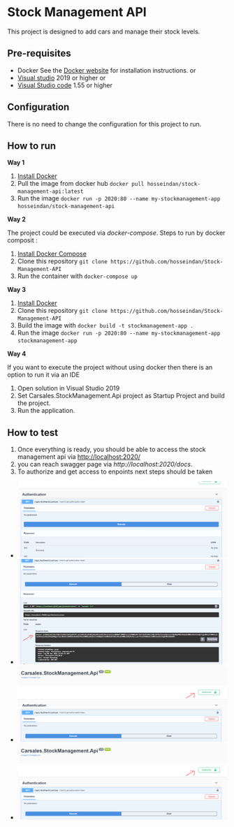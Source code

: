 # Stock Management API

This project is designed to add cars and manage their stock levels.

## Pre-requisites

- Docker See the [Docker website](http://www.docker.io/gettingstarted/#h_installation) for installation instructions.
or
- [Visual studio](https://visualstudio.microsoft.com/downloads/) 2019 or higher
or  
- [Visual Studio code](https://code.visualstudio.com/download) 1.55 or higher

## Configuration

There is no need to change the configuration for this project to run.

## How to run

__Way 1__

1. [Install Docker ](http://www.docker.io/gettingstarted/#h_installation) 
1. Pull the image from docker hub
        `docker pull hosseindan/stock-management-api:latest`
1. Run the image
        `docker run -p 2020:80 --name my-stockmanagement-app hosseindan/stock-management-api`

__Way 2__

The project could be executed via _docker-compose_. Steps to run by docker composit :

1. [Install Docker Compose](https://docs.docker.com/compose/install/)
1. Clone this repository
        `git clone https://github.com/hosseindan/Stock-Management-API`
1. Run the container with
        `docker-compose up`

__Way 3__

1. [Install Docker ](http://www.docker.io/gettingstarted/#h_installation) 
1. Clone this repository
        `git clone https://github.com/hosseindan/Stock-Management-API`
1. Build the image with
        `docker build -t stockmanagement-app .`
1. Run the image
        `docker run -p 2020:80 --name my-stockmanagement-app stockmanagement-app`

__Way 4__

If you want to execute the project without using docker then there is an option to run it via an IDE 
1. Open solution in Visual Studio 2019
1. Set Carsales.StockManagement.Api project as Startup Project and build the project.
1. Run the application.

## How to test
1. Once everything is ready, you should be able to access the stock management api via [http://localhost:2020/](http://localhost:2020/)
1. you can reach swagger page via _http://localhost:2020/docs_.
1. To authorize and get access to enpoints next steps should be taken
-   ![Get Barear Token](/Document/Step1.PNG?raw=true "Optional Title")
-   ![Copy Barear Token](/Document/Step2.PNG?raw=true "Optional Title")
-   ![Authorize](/Document/Step3.PNG?raw=true "Optional Title")
-   ![Past Barear Token](/Document/Step3.PNG?raw=true "Optional Title")